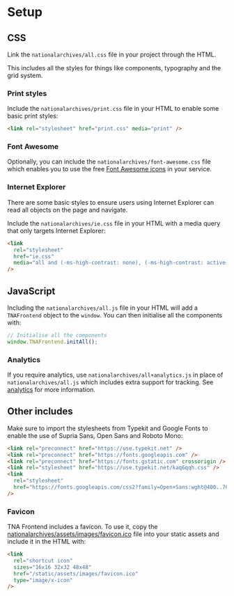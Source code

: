 # Setup

## CSS

Link the `nationalarchives/all.css` file in your project through the HTML.

This includes all the styles for things like components, typography and the grid system.

### Print styles

Include the `nationalarchives/print.css` file in your HTML to enable some basic print styles:

```html
<link rel="stylesheet" href="print.css" media="print" />
```

### Font Awesome

Optionally, you can include the `nationalarchives/font-awesome.css` file which enables you to use the free [Font Awesome icons](https://fontawesome.com/search?o=r&m=free) in your service.

### Internet Explorer

There are some basic styles to ensure users using Internet Explorer can read all objects on the page and navigate.

Include the `nationalarchives/ie.css` file in your HTML with a media query that only targets Internet Explorer:

```html
<link
  rel="stylesheet"
  href="ie.css"
  media="all and (-ms-high-contrast: none), (-ms-high-contrast: active)"
/>
```

## JavaScript

Including the `nationalarchives/all.js` file in your HTML will add a `TNAFrontend` object to the `window`. You can then initialise all the components with:

```js
// Initialise all the components
window.TNAFrontend.initAll();
```

### Analytics

If you require analytics, use `nationalarchives/all+analytics.js` in place of `nationalarchives/all.js` which includes extra support for tracking. See [analytics](./analytics.md) for more information.

## Other includes

Make sure to import the stylesheets from Typekit and Google Fonts to enable the use of Supria Sans, Open Sans and Roboto Mono:

```html
<link rel="preconnect" href="https://use.typekit.net" />
<link rel="preconnect" href="https://fonts.googleapis.com" />
<link rel="preconnect" href="https://fonts.gstatic.com" crossorigin />
<link rel="stylesheet" href="https://use.typekit.net/kaq6qqh.css" />
<link
  rel="stylesheet"
  href="https://fonts.googleapis.com/css2?family=Open+Sans:wght@400..700&family=Roboto+Mono:wght@400..500&display=swap"
/>
```

### Favicon

TNA Frontend includes a favicon. To use it, copy the [nationalarchives/assets/images/favicon.ico](https://github.com/nationalarchives/tna-frontend/blob/main/src/nationalarchives/assets/images/favicon.ico) file into your static assets and include it in the HTML with:

```html
<link
  rel="shortcut icon"
  sizes="16x16 32x32 48x48"
  href="/static/assets/images/favicon.ico"
  type="image/x-icon"
/>
```

